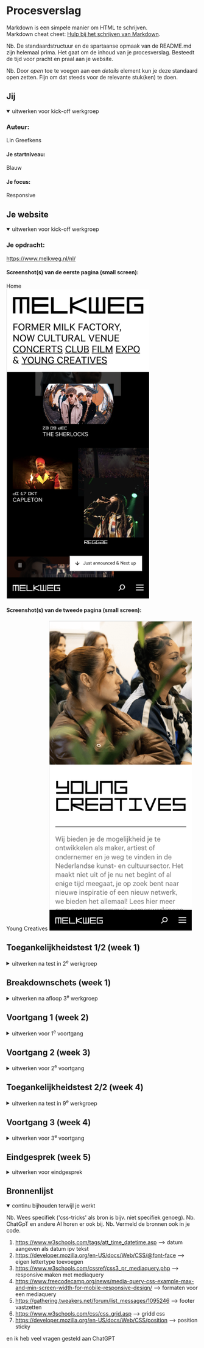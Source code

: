 # Procesverslag
Markdown is een simpele manier om HTML te schrijven.  
Markdown cheat cheet: [Hulp bij het schrijven van Markdown](https://github.com/adam-p/markdown-here/wiki/Markdown-Cheatsheet).

Nb. De standaardstructuur en de spartaanse opmaak van de README.md zijn helemaal prima. Het gaat om de inhoud van je procesverslag. Besteedt de tijd voor pracht en praal aan je website.

Nb. Door *open* toe te voegen aan een *details* element kun je deze standaard open zetten. Fijn om dat steeds voor de relevante stuk(ken) te doen.





## Jij

<details open>
  <summary>uitwerken voor kick-off werkgroep</summary>

  ### Auteur:
Lin Greefkens

  #### Je startniveau:
Blauw

  #### Je focus:
Responsive
 
</details>





## Je website

<details open>
  <summary>uitwerken voor kick-off werkgroep</summary>

  ### Je opdracht:
  https://www.melkweg.nl/nl/

  #### Screenshot(s) van de eerste pagina (small screen): 
  Home  
  <img src="readme-images/homescreen.png" width="375px" alt="Homescreen Melkweg">

  #### Screenshot(s) van de tweede pagina (small screen):
  Young Creatives 
  <img src="readme-images/youngcreatives.png" width="375px" alt="Young Creatives">
 
</details>



## Toegankelijkheidstest 1/2 (week 1)

<details>
  <summary>uitwerken na test in 2<sup>e</sup> werkgroep</summary>

  ### Bevindingen
  - met spasmes kun je lastig een website gebruiken
  - een screenreader is best lastig te volgen. 
    hij leest vaak dingen pas voor als je iets selecteert. Maar als je blind bent kun je dat niet zelf selecteren.
  - als je kleurenblind bent lijken de kleuren rood en groen op elkaar. hier moet je dus rekening 
    mee houden bij het designen van een website
  - als slechtziende is een groot contrast in een website erg prettig

</details>


## Breakdownschets (week 1)

<details>
  <summary>uitwerken na afloop 3<sup>e</sup> werkgroep</summary>

  ### pagina 1: 
  <img src="readme-images/Melkweg-breakdown schets_Home.png" width="375px" alt="breakdown van pagina 1">

  ### pagina 2: 
  <img src="readme-images/Melkweg-breakdown schets_YoungCreatives.png" width="375px" alt="bbreakdown van pagina 2">

</details>





## Voortgang 1 (week 2)

<details>
  <summary>uitwerken voor 1<sup>e</sup> voortgang</summary>

  ### Stand van zaken
  Op zich loop ik redelijk op schema, denk ik. Ik heb niet echt een planning maar ik ga steeds aan de slag met wat op dat moment lukt. Ik heb diepe dalen en hoge pieken bij dit vak haha. Wanneer een onderdeel niet lukt ga ik aan de slag met een andere onderdeel, en bewaar ik het geen wat niet lukt voor een andere keer.
  Wat ik op dit moment lastig vind is het opbouwen van het Grid. Het is namelijk nogal een complexe vormgeving die niet op gelijke rijen en kollomen staat. Ook het responsive maken van sommige onderdelen lukt nog niet zo makkelijk, zoals bijvoorbeeld de h1. Waar ik ook wel een beetje tegenop zie is een animatie maken van de H1. Maar ik ga mijn best doen.

  Screenshots responsive H1:
  <img src="readme-images/screenshot_h1_iphone" alt="screenshot h1 iphone">
  <img src="readme-images/screenshot_h1_desktop" alt="screenshot h1 desktop">

  Screenshot Grid:
  <img src="readme-images/screenshot_grid" alt="screenshot Grid">



  ### Agenda voor meeting
  samen met je groepje opstellen

  | Lin Greefkens    | student 2          | student 3    | student 4        |
  | ---              | ---                | ---          | ---              |
  | site doorlopen   | en dit             | en ik dit    | en dan ik dat    |
  | onderdelen die   | dit als er tijd is | nog een punt | dit wil ik zeker |
  | nog niet lukken  | ...                | ...          | ...              |


  ### Verslag van meeting
  hier na afloop snel de uitkomsten van de meeting vastleggen

  - mijn vragen zijn beantwoord en ik kan weer verder met html css
    bijvoorbeeld: mijn grid lukte niet en daar kreeg ik tips bij. 
    en de knoppen op de home page lukte niet met Javascript. ook hier kreeg ik tips voor om weer verder te kunnen.

</details>





## Voortgang 2 (week 3)

<details>
  <summary>uitwerken voor 2<sup>e</sup> voortgang</summary>

  ### Stand van zaken
  hier dit ging goed & dit was lastig (neem ook screenshots op van delen van je website en code)


  ### Agenda voor meeting
  samen met je groepje opstellen

  | student 1      | student 2          | student 3    | student 4        |
  | ---            | ---                | ---          | ---              |
  | dit bespreken  | en dit             | en ik dit    | en dan ik dat    |
  | en dat ook nog | dit als er tijd is | nog een punt | dit wil ik zeker |
  | ...            | ...                | ...          | ...              |


  ### Verslag van meeting
  hier na afloop snel de uitkomsten van de meeting vastleggen

  - pauline heeft mijn code nagekeken of alles netjes was. dat was, ik heb geen errors
  - mijn lettertype is op Safari niet zichtbaar, maar hier heb ik geen oplossing voor gevonden (samen naar gekeken met Danny en Thije)

</details>





## Toegankelijkheidstest 2/2 (week 4)

<details>
  <summary>uitwerken na test in 9<sup>e</sup> werkgroep</summary>

  ### Bevindingen
hij geeft veel wel duidelijk aan. 

alleen is mijn alternatieve tekst niet heel duidelijk. het geeft nog niet aan wat er echt te zien is op de afbeeldingen.

de tekst 'gratis voor jaarleden' op pagina 2 is nu een H4. 
maar in de echte website is dat een knop. 
ik moet hier dus ook een knop van maken. anders leest de screenreader het verkeerd voor.
  <img src="readme-images/gratisvoorjaarleden.png" alt="gratis voor jaarleden is een H4 ipv link screenshot">

ook wordt mijn footer niet opgelezen.

</details>





## Voortgang 3 (week 4)

<details>
  <summary>uitwerken voor 3<sup>e</sup> voortgang</summary>

  ### Stand van zaken
  ik had weer een lijstje met een aantal vragen voorbereid die ik afging met Danny.
  gedurende het voortgangsgesprek werden mijn vragen beantwoord en daar kon ik weer mee verder.

  Dit ging onder andere over het responsive maken, en hoe ik dit het best aan kon passen.
  Javascript werkte niet op beide pagina's, hoe kan ik dit het beste aanpakken.
  Mijn position Sticky werkt niet, hoe moet ik dit aanpakken. --> dit is inmiddels gelukt, maar nog niet optimaal.
  ik ga hier mee aan de slag in de hoop dat het beter wordt.

  ### Agenda voor meeting
  samen met je groepje opstellen

  | student 1      | student 2          | student 3    | student 4        |
  | ---            | ---                | ---          | ---              |
  | dit bespreken  | en dit             | en ik dit    | en dan ik dat    |
  | en dat ook nog | dit als er tijd is | nog een punt | dit wil ik zeker |
  | ...            | ...                | ...          | ...              |


  ### Verslag van meeting
  ik had weer een lijstje met een aantal vragen voorbereid die ik afging met Danny.
  gedurende het voortgangsgesprek werden mijn vragen beantwoord en daar kon ik weer mee verder.

  Dit ging onder andere over het responsive maken, en hoe ik dit het best aan kon passen.
  Javascript werkte niet op beide pagina's, hoe kan ik dit het beste aanpakken.
  Mijn position Sticky werkt niet, hoe moet ik dit aanpakken. --> dit is inmiddels gelukt, maar nog niet optimaal.
  ik ga hier mee aan de slag in de hoop dat het beter wordt.

</details>





## Eindgesprek (week 5)

<details>
  <summary>uitwerken voor eindgesprek</summary>

  ### Je uitkomst - karakteristiek screenshots:
  <img src="readme-images/Desktop-Home" width="375px" alt="uitomst opdracht 1">
  <img src="readme-images/Desktop-YoungCreatives" width="375px" alt="uitomst opdracht 1">
  <img src="readme-images/Mobile-Home.png" width="375px" alt="uitomst opdracht 1">
  <img src="readme-images/Mobile-YoungCreatives.png" width="375px" alt="uitomst opdracht 1">


  ### Dit ging goed/Heb ik geleerd: 
  Ik heb heel veel nieuwe mogelijkheden ontdekt voor code. JavaScript vind ik wel nog erg lastig. 
  Maar ik heb hier wel veel nieuws over geleerd.

  <img src="readme-images/dummy-plaatje.jpg" width="375px" alt="top">


  ### Dit was lastig/Is niet gelukt:
  Position sticky vond ik wel heel lastig in het begin. Ik dacht dat dit makkelijk met 1 regel CSS zou kunnen.
  Maar dit was helaas niet zo. Ik heb hier veel tijd in gestoken, het werkt, maar niet zoals ik zou willen zoals het zou worden. 

  <img src="readme-images/WatGingMis-PositionSticky.png" width="375px" alt="bummer">
</details>




## Bronnenlijst

<details open>
  <summary>continu bijhouden terwijl je werkt</summary>

  Nb. Wees specifiek ('css-tricks' als bron is bijv. niet specifiek genoeg). 
  Nb. ChatGpT en andere AI horen er ook bij.
  Nb. Vermeld de bronnen ook in je code.

  1. https://www.w3schools.com/tags/att_time_datetime.asp --> datum aangeven als datum ipv tekst
  2. https://developer.mozilla.org/en-US/docs/Web/CSS/@font-face --> eigen lettertype toevoegen
  3. https://www.w3schools.com/cssref/css3_pr_mediaquery.php --> responsive maken met mediaquery
  4. https://www.freecodecamp.org/news/media-query-css-example-max-and-min-screen-width-for-mobile-responsive-design/ --> formaten voor een mediaquery
  5. https://gathering.tweakers.net/forum/list_messages/1095246 --> footer vastzetten
  6. https://www.w3schools.com/css/css_grid.asp --> gridd css
  7. https://developer.mozilla.org/en-US/docs/Web/CSS/position --> position sticky
  
  en ik heb veel vragen gesteld aan ChatGPT

</details>